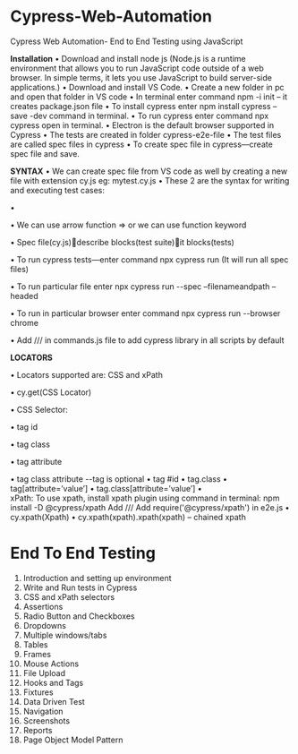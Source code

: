 # Cypress-Web-Automation
Cypress Web Automation- End to End Testing using JavaScript

**Installation**
•	Download and install node js 
(Node.js is a runtime environment that allows you to run JavaScript code outside of a web browser. In simple terms, it lets you use JavaScript to build server-side applications.)
•	Download and install VS Code.
•	Create a new folder in pc and open that folder in VS code
•	In terminal enter command npm -i init – it creates package.json file
•	To install cypress enter npm install cypress –save -dev command in terminal.
•	To run cypress enter command npx cypress open in terminal.
•	Electron is the default browser supported in Cypress
•	The tests are created in folder cypress-e2e-file
•	The test files are called spec files in cypress
•	To create spec file in cypress—create spec file and save.


**SYNTAX**
•	We can create spec file from VS code as well by creating a new file with extension cy.js eg: mytest.cy.js
•	These 2 are the syntax for writing and executing test cases:

•	 

•	We can use arrow function => or we can use function keyword

•	Spec file(cy.js)describe blocks(test suite)it blocks(tests)

•	To run cypress tests—enter command npx cypress run (It will run all spec files)

•	To run particular file enter npx cypress run  --spec –filenameandpath –headed

•	To run in particular browser enter command npx cypress run  --browser chrome  

•	 Add ///<reference types="Cypress" />   in commands.js file to add cypress library in all scripts by default

**LOCATORS**

•	Locators supported are: CSS and xPath

•	cy.get(CSS Locator)

•	CSS Selector: 

•	tag id

•	tag class

•	tag attribute

•	tag class attribute
--tag is optional
•	tag #id
•	tag.class
•	tag[attribute=’value’]
•	tag.class[attribute=’value’]
•	
xPath:
	To use xpath, install xpath plugin using command in terminal:
	npm install -D @cypress/xpath 
	Add /// <reference types="@cypress/xpath" />
	Add require('@cypress/xpath') in e2e.js
•	cy.xpath(Xpath)
•	cy.xpath(xpath).xpath(xpath) – chained xpath

# End To End Testing
1.	Introduction and setting up environment
2.	Write and Run tests in Cypress
3.	CSS and xPath selectors
4.	Assertions
5.	Radio Button and Checkboxes
6.	Dropdowns
7.	Multiple windows/tabs
8.	Tables
9.	Frames
10.	Mouse Actions
11.	File Upload
12.	Hooks and Tags
13.	Fixtures
14.	Data Driven Test
15.	Navigation
16.	Screenshots
17.	Reports
18.	Page Object Model Pattern

        

